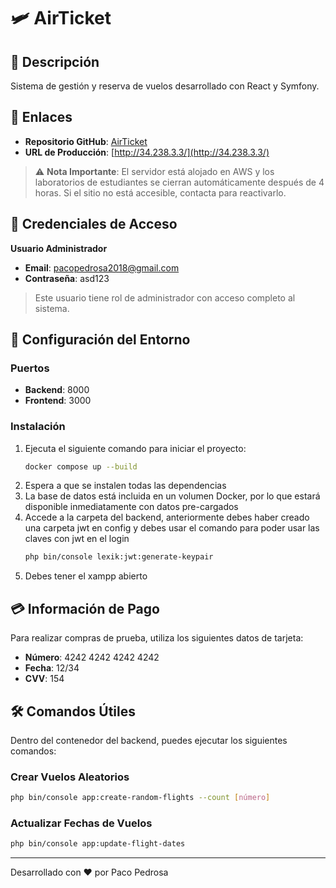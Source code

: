 # 🛩️ AirTicket

## 📝 Descripción
Sistema de gestión y reserva de vuelos desarrollado con React y Symfony.

## 🔗 Enlaces
- **Repositorio GitHub**: [AirTicket](https://github.com/pacopedrosa/AirTicket)
- **URL de Producción**: [http://34.238.3.3/](http://34.238.3.3/)

> ⚠️ **Nota Importante**: El servidor está alojado en AWS y los laboratorios de estudiantes se cierran automáticamente después de 4 horas. Si el sitio no está accesible, contacta para reactivarlo.

## 🔐 Credenciales de Acceso
**Usuario Administrador**
- **Email**: pacopedrosa2018@gmail.com
- **Contraseña**: asd123

> Este usuario tiene rol de administrador con acceso completo al sistema.

## 🚀 Configuración del Entorno
### Puertos
- **Backend**: 8000
- **Frontend**: 3000

### Instalación
1. Ejecuta el siguiente comando para iniciar el proyecto:
   ```bash
   docker compose up --build
   ```
2. Espera a que se instalen todas las dependencias
3. La base de datos está incluida en un volumen Docker, por lo que estará disponible inmediatamente con datos pre-cargados
4. Accede a la carpeta del backend, anteriormente debes haber creado una carpeta jwt en config y debes usar el comando para poder usar las claves con jwt en el login  
   ```bash
   php bin/console lexik:jwt:generate-keypair
   ```
5. Debes tener el xampp abierto
## 💳 Información de Pago
Para realizar compras de prueba, utiliza los siguientes datos de tarjeta:
- **Número**: 4242 4242 4242 4242
- **Fecha**: 12/34
- **CVV**: 154

## 🛠️ Comandos Útiles
Dentro del contenedor del backend, puedes ejecutar los siguientes comandos:

### Crear Vuelos Aleatorios
```bash
php bin/console app:create-random-flights --count [número]
```

### Actualizar Fechas de Vuelos
```bash
php bin/console app:update-flight-dates
```

---
Desarrollado con ❤️ por Paco Pedrosa
